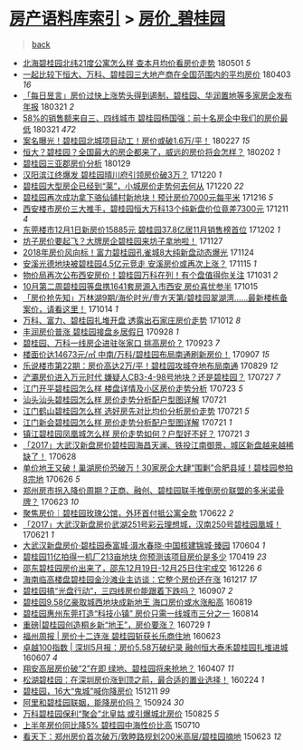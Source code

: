 [房产语料库索引](../../README.md)  > [房价_碧桂园](房价_碧桂园.md)
====
> [back](../README.md)

- [北海碧桂园北纬21度公寓怎么样 查本月均价看房价走势](http://jkwz.applinzi.com/ittc/7098063099691271178.html#%E5%8C%97%E6%B5%B7%E7%A2%A7%E6%A1%82%E5%9B%AD%E5%8C%97%E7%BA%AC21%E5%BA%A6%E5%85%AC%E5%AF%93%E6%80%8E%E4%B9%88%E6%A0%B7+%E6%9F%A5%E6%9C%AC%E6%9C%88%E5%9D%87%E4%BB%B7%E7%9C%8B%E6%88%BF%E4%BB%B7%E8%B5%B0%E5%8A%BF) 180501 *5* 
- [一起比较下恒大、万科、碧桂园三大地产商在全国范围内的平均房价](http://jkwz.applinzi.com/ittc/7087778346513728529.html#%E4%B8%80%E8%B5%B7%E6%AF%94%E8%BE%83%E4%B8%8B%E6%81%92%E5%A4%A7%E3%80%81%E4%B8%87%E7%A7%91%E3%80%81%E7%A2%A7%E6%A1%82%E5%9B%AD%E4%B8%89%E5%A4%A7%E5%9C%B0%E4%BA%A7%E5%95%86%E5%9C%A8%E5%85%A8%E5%9B%BD%E8%8C%83%E5%9B%B4%E5%86%85%E7%9A%84%E5%B9%B3%E5%9D%87%E6%88%BF%E4%BB%B7) 180403 *16* 
- [「每日昱言」房价过快上涨势头得到遏制，碧桂园、华润置地等多家房企发布年报](http://jkwz.applinzi.com/ittc/7082941946521977867.html#%E3%80%8C%E6%AF%8F%E6%97%A5%E6%98%B1%E8%A8%80%E3%80%8D%E6%88%BF%E4%BB%B7%E8%BF%87%E5%BF%AB%E4%B8%8A%E6%B6%A8%E5%8A%BF%E5%A4%B4%E5%BE%97%E5%88%B0%E9%81%8F%E5%88%B6%EF%BC%8C%E7%A2%A7%E6%A1%82%E5%9B%AD%E3%80%81%E5%8D%8E%E6%B6%A6%E7%BD%AE%E5%9C%B0%E7%AD%89%E5%A4%9A%E5%AE%B6%E6%88%BF%E4%BC%81%E5%8F%91%E5%B8%83%E5%B9%B4%E6%8A%A5) 180321 *2* 
- [58%的销售额来自三、四线城市 碧桂园杨国强：前十名房企中我们的房价最低](http://jkwz.applinzi.com/ittc/7082881519784035335.html#58%25%E7%9A%84%E9%94%80%E5%94%AE%E9%A2%9D%E6%9D%A5%E8%87%AA%E4%B8%89%E3%80%81%E5%9B%9B%E7%BA%BF%E5%9F%8E%E5%B8%82+%E7%A2%A7%E6%A1%82%E5%9B%AD%E6%9D%A8%E5%9B%BD%E5%BC%BA%EF%BC%9A%E5%89%8D%E5%8D%81%E5%90%8D%E6%88%BF%E4%BC%81%E4%B8%AD%E6%88%91%E4%BB%AC%E7%9A%84%E6%88%BF%E4%BB%B7%E6%9C%80%E4%BD%8E) 180321 *472* 
- [案名曝光！碧桂园北城项目动工！房价或破1.6万/平！](http://jkwz.applinzi.com/ittc/7074842526530143238.html#%E6%A1%88%E5%90%8D%E6%9B%9D%E5%85%89%EF%BC%81%E7%A2%A7%E6%A1%82%E5%9B%AD%E5%8C%97%E5%9F%8E%E9%A1%B9%E7%9B%AE%E5%8A%A8%E5%B7%A5%EF%BC%81%E6%88%BF%E4%BB%B7%E6%88%96%E7%A0%B41.6%E4%B8%87%2F%E5%B9%B3%EF%BC%81) 180227 *15* 
- [恒大？碧桂园？全国最大的房企都来了，威远的房价将会怎样？](http://jkwz.applinzi.com/ittc/7065435043227239440.html#%E6%81%92%E5%A4%A7%EF%BC%9F%E7%A2%A7%E6%A1%82%E5%9B%AD%EF%BC%9F%E5%85%A8%E5%9B%BD%E6%9C%80%E5%A4%A7%E7%9A%84%E6%88%BF%E4%BC%81%E9%83%BD%E6%9D%A5%E4%BA%86%EF%BC%8C%E5%A8%81%E8%BF%9C%E7%9A%84%E6%88%BF%E4%BB%B7%E5%B0%86%E4%BC%9A%E6%80%8E%E6%A0%B7%EF%BC%9F) 180202 *1* 
- [碧桂园三亚郡房价分析](http://jkwz.applinzi.com/ittc/7064045578701243399.html#%E7%A2%A7%E6%A1%82%E5%9B%AD%E4%B8%89%E4%BA%9A%E9%83%A1%E6%88%BF%E4%BB%B7%E5%88%86%E6%9E%90) 180129  
- [汉阳滨江终爆发 碧桂园晴川府引领房价破3万？](http://jkwz.applinzi.com/ittc/7049159080432632848.html#%E6%B1%89%E9%98%B3%E6%BB%A8%E6%B1%9F%E7%BB%88%E7%88%86%E5%8F%91+%E7%A2%A7%E6%A1%82%E5%9B%AD%E6%99%B4%E5%B7%9D%E5%BA%9C%E5%BC%95%E9%A2%86%E6%88%BF%E4%BB%B7%E7%A0%B43%E4%B8%87%EF%BC%9F) 171220 *1* 
- [碧桂园大型房企已经到“莱”，小城房价走势何去何从](http://jkwz.applinzi.com/ittc/7049069646882276369.html#%E7%A2%A7%E6%A1%82%E5%9B%AD%E5%A4%A7%E5%9E%8B%E6%88%BF%E4%BC%81%E5%B7%B2%E7%BB%8F%E5%88%B0%E2%80%9C%E8%8E%B1%E2%80%9D%EF%BC%8C%E5%B0%8F%E5%9F%8E%E6%88%BF%E4%BB%B7%E8%B5%B0%E5%8A%BF%E4%BD%95%E5%8E%BB%E4%BD%95%E4%BB%8E) 171220 *22* 
- [碧桂园再次成功拿下骆仙铺村新地块！预计房价7000元每平米](http://jkwz.applinzi.com/ittc/7047801738831070225.html#%E7%A2%A7%E6%A1%82%E5%9B%AD%E5%86%8D%E6%AC%A1%E6%88%90%E5%8A%9F%E6%8B%BF%E4%B8%8B%E9%AA%86%E4%BB%99%E9%93%BA%E6%9D%91%E6%96%B0%E5%9C%B0%E5%9D%97%EF%BC%81%E9%A2%84%E8%AE%A1%E6%88%BF%E4%BB%B77000%E5%85%83%E6%AF%8F%E5%B9%B3%E7%B1%B3) 171216 *5* 
- [西安楼市房价三大推手，碧桂园恒大万科13个纯新盘价位竟差7300元](http://jkwz.applinzi.com/ittc/7045851561371108368.html#%E8%A5%BF%E5%AE%89%E6%A5%BC%E5%B8%82%E6%88%BF%E4%BB%B7%E4%B8%89%E5%A4%A7%E6%8E%A8%E6%89%8B%EF%BC%8C%E7%A2%A7%E6%A1%82%E5%9B%AD%E6%81%92%E5%A4%A7%E4%B8%87%E7%A7%9113%E4%B8%AA%E7%BA%AF%E6%96%B0%E7%9B%98%E4%BB%B7%E4%BD%8D%E7%AB%9F%E5%B7%AE7300%E5%85%83) 171211 *4* 
- [东莞楼市12月1日新房价15885元 碧桂园37.8亿居11月销售榜首位](http://jkwz.applinzi.com/ittc/7042429459548865553.html#%E4%B8%9C%E8%8E%9E%E6%A5%BC%E5%B8%8212%E6%9C%881%E6%97%A5%E6%96%B0%E6%88%BF%E4%BB%B715885%E5%85%83+%E7%A2%A7%E6%A1%82%E5%9B%AD37.8%E4%BA%BF%E5%B1%8511%E6%9C%88%E9%94%80%E5%94%AE%E6%A6%9C%E9%A6%96%E4%BD%8D) 171202 *1* 
- [坊子房价要起飞？大牌房企碧桂园来坊子拿地啦！](http://jkwz.applinzi.com/ittc/7040571949288260625.html#%E5%9D%8A%E5%AD%90%E6%88%BF%E4%BB%B7%E8%A6%81%E8%B5%B7%E9%A3%9E%EF%BC%9F%E5%A4%A7%E7%89%8C%E6%88%BF%E4%BC%81%E7%A2%A7%E6%A1%82%E5%9B%AD%E6%9D%A5%E5%9D%8A%E5%AD%90%E6%8B%BF%E5%9C%B0%E5%95%A6%EF%BC%81) 171127  
- [2018年房价风向标！富力碧桂园孔雀城8大纯新盘动态爆光](http://jkwz.applinzi.com/ittc/7039445891759473680.html#2018%E5%B9%B4%E6%88%BF%E4%BB%B7%E9%A3%8E%E5%90%91%E6%A0%87%EF%BC%81%E5%AF%8C%E5%8A%9B%E7%A2%A7%E6%A1%82%E5%9B%AD%E5%AD%94%E9%9B%80%E5%9F%8E8%E5%A4%A7%E7%BA%AF%E6%96%B0%E7%9B%98%E5%8A%A8%E6%80%81%E7%88%86%E5%85%89) 171124  
- [安溪光德地块被碧桂园4.5亿元竞走 安溪房价或再次上涨？](http://jkwz.applinzi.com/ittc/7036303754951918609.html#%E5%AE%89%E6%BA%AA%E5%85%89%E5%BE%B7%E5%9C%B0%E5%9D%97%E8%A2%AB%E7%A2%A7%E6%A1%82%E5%9B%AD4.5%E4%BA%BF%E5%85%83%E7%AB%9E%E8%B5%B0+%E5%AE%89%E6%BA%AA%E6%88%BF%E4%BB%B7%E6%88%96%E5%86%8D%E6%AC%A1%E4%B8%8A%E6%B6%A8%EF%BC%9F) 171115 *1* 
- [物价局再次公布西安房价！碧桂园万科在列！有个盘值得你关注](http://jkwz.applinzi.com/ittc/7030702399499535376.html#%E7%89%A9%E4%BB%B7%E5%B1%80%E5%86%8D%E6%AC%A1%E5%85%AC%E5%B8%83%E8%A5%BF%E5%AE%89%E6%88%BF%E4%BB%B7%EF%BC%81%E7%A2%A7%E6%A1%82%E5%9B%AD%E4%B8%87%E7%A7%91%E5%9C%A8%E5%88%97%EF%BC%81%E6%9C%89%E4%B8%AA%E7%9B%98%E5%80%BC%E5%BE%97%E4%BD%A0%E5%85%B3%E6%B3%A8) 171031 *2* 
- [10月第二周碧桂园等盘携1641套房源入市西安 房价喜忧参半](http://jkwz.applinzi.com/ittc/7024587806599545872.html#10%E6%9C%88%E7%AC%AC%E4%BA%8C%E5%91%A8%E7%A2%A7%E6%A1%82%E5%9B%AD%E7%AD%89%E7%9B%98%E6%90%BA1641%E5%A5%97%E6%88%BF%E6%BA%90%E5%85%A5%E5%B8%82%E8%A5%BF%E5%AE%89+%E6%88%BF%E4%BB%B7%E5%96%9C%E5%BF%A7%E5%8F%82%E5%8D%8A) 171015  
- [「房价抢先知」万林湖9期/海伦时光/壹方天第/碧桂园翠湖湾……最新楼栋备案价，请看这里！](http://jkwz.applinzi.com/ittc/7024090356612858896.html#%E3%80%8C%E6%88%BF%E4%BB%B7%E6%8A%A2%E5%85%88%E7%9F%A5%E3%80%8D%E4%B8%87%E6%9E%97%E6%B9%969%E6%9C%9F%2F%E6%B5%B7%E4%BC%A6%E6%97%B6%E5%85%89%2F%E5%A3%B9%E6%96%B9%E5%A4%A9%E7%AC%AC%2F%E7%A2%A7%E6%A1%82%E5%9B%AD%E7%BF%A0%E6%B9%96%E6%B9%BE%E2%80%A6%E2%80%A6%E6%9C%80%E6%96%B0%E6%A5%BC%E6%A0%8B%E5%A4%87%E6%A1%88%E4%BB%B7%EF%BC%8C%E8%AF%B7%E7%9C%8B%E8%BF%99%E9%87%8C%EF%BC%81) 171014 *1* 
- [万科、富力、碧桂园扎堆开盘 透露出石家庄房价走势](http://jkwz.applinzi.com/ittc/7023479968225559568.html#%E4%B8%87%E7%A7%91%E3%80%81%E5%AF%8C%E5%8A%9B%E3%80%81%E7%A2%A7%E6%A1%82%E5%9B%AD%E6%89%8E%E5%A0%86%E5%BC%80%E7%9B%98+%E9%80%8F%E9%9C%B2%E5%87%BA%E7%9F%B3%E5%AE%B6%E5%BA%84%E6%88%BF%E4%BB%B7%E8%B5%B0%E5%8A%BF) 171012 *8* 
- [丰润房价普涨 碧桂园接盘乡居假日](http://jkwz.applinzi.com/ittc/7018247992262525968.html#%E4%B8%B0%E6%B6%A6%E6%88%BF%E4%BB%B7%E6%99%AE%E6%B6%A8+%E7%A2%A7%E6%A1%82%E5%9B%AD%E6%8E%A5%E7%9B%98%E4%B9%A1%E5%B1%85%E5%81%87%E6%97%A5) 170928 *1* 
- [碧桂园、万科一线房企进驻张家口 挑高房价？](http://jkwz.applinzi.com/ittc/7016512170177856528.html#%E7%A2%A7%E6%A1%82%E5%9B%AD%E3%80%81%E4%B8%87%E7%A7%91%E4%B8%80%E7%BA%BF%E6%88%BF%E4%BC%81%E8%BF%9B%E9%A9%BB%E5%BC%A0%E5%AE%B6%E5%8F%A3+%E6%8C%91%E9%AB%98%E6%88%BF%E4%BB%B7%EF%BC%9F) 170923 *7* 
- [楼面价达14673元/㎡ 中南/万科/碧桂园布局南通刷新房价！](http://jkwz.applinzi.com/ittc/7010609098956211216.html#%E6%A5%BC%E9%9D%A2%E4%BB%B7%E8%BE%BE14673%E5%85%83%2F%E3%8E%A1+%E4%B8%AD%E5%8D%97%2F%E4%B8%87%E7%A7%91%2F%E7%A2%A7%E6%A1%82%E5%9B%AD%E5%B8%83%E5%B1%80%E5%8D%97%E9%80%9A%E5%88%B7%E6%96%B0%E6%88%BF%E4%BB%B7%EF%BC%81) 170907 *15* 
- [乐说楼市第22期：房价高达2万/平！碧桂园攻城夺地布局南通](http://jkwz.applinzi.com/ittc/7007233140131890193.html#%E4%B9%90%E8%AF%B4%E6%A5%BC%E5%B8%82%E7%AC%AC22%E6%9C%9F%EF%BC%9A%E6%88%BF%E4%BB%B7%E9%AB%98%E8%BE%BE2%E4%B8%87%2F%E5%B9%B3%EF%BC%81%E7%A2%A7%E6%A1%82%E5%9B%AD%E6%94%BB%E5%9F%8E%E5%A4%BA%E5%9C%B0%E5%B8%83%E5%B1%80%E5%8D%97%E9%80%9A) 170829 *12* 
- [浐灞房价进入万元时代 嫌疑人CB3-4-98号地块？还是碧桂园？](http://jkwz.applinzi.com/ittc/6995063152000369680.html#%E6%B5%90%E7%81%9E%E6%88%BF%E4%BB%B7%E8%BF%9B%E5%85%A5%E4%B8%87%E5%85%83%E6%97%B6%E4%BB%A3+%E5%AB%8C%E7%96%91%E4%BA%BACB3-4-98%E5%8F%B7%E5%9C%B0%E5%9D%97%EF%BC%9F%E8%BF%98%E6%98%AF%E7%A2%A7%E6%A1%82%E5%9B%AD%EF%BC%9F) 170727 *7* 
- [江门开平碧桂园怎么样 楼盘详情及小区房价走势分析](http://jkwz.applinzi.com/ittc/6993499568355148816.html#%E6%B1%9F%E9%97%A8%E5%BC%80%E5%B9%B3%E7%A2%A7%E6%A1%82%E5%9B%AD%E6%80%8E%E4%B9%88%E6%A0%B7+%E6%A5%BC%E7%9B%98%E8%AF%A6%E6%83%85%E5%8F%8A%E5%B0%8F%E5%8C%BA%E6%88%BF%E4%BB%B7%E8%B5%B0%E5%8A%BF%E5%88%86%E6%9E%90) 170723 *5* 
- [汕头汕头碧桂园怎么样 房价走势分析配户型图详解](http://jkwz.applinzi.com/ittc/6992733363927254033.html#%E6%B1%95%E5%A4%B4%E6%B1%95%E5%A4%B4%E7%A2%A7%E6%A1%82%E5%9B%AD%E6%80%8E%E4%B9%88%E6%A0%B7+%E6%88%BF%E4%BB%B7%E8%B5%B0%E5%8A%BF%E5%88%86%E6%9E%90%E9%85%8D%E6%88%B7%E5%9E%8B%E5%9B%BE%E8%AF%A6%E8%A7%A3) 170721  
- [江门鹤山碧桂园怎么样 选好房先对比均价分析房价走势](http://jkwz.applinzi.com/ittc/6992705498124911632.html#%E6%B1%9F%E9%97%A8%E9%B9%A4%E5%B1%B1%E7%A2%A7%E6%A1%82%E5%9B%AD%E6%80%8E%E4%B9%88%E6%A0%B7+%E9%80%89%E5%A5%BD%E6%88%BF%E5%85%88%E5%AF%B9%E6%AF%94%E5%9D%87%E4%BB%B7%E5%88%86%E6%9E%90%E6%88%BF%E4%BB%B7%E8%B5%B0%E5%8A%BF) 170721 *5* 
- [江门新会碧桂园怎么样 房价走势分析配户型图详解](http://jkwz.applinzi.com/ittc/6992679957237859344.html#%E6%B1%9F%E9%97%A8%E6%96%B0%E4%BC%9A%E7%A2%A7%E6%A1%82%E5%9B%AD%E6%80%8E%E4%B9%88%E6%A0%B7+%E6%88%BF%E4%BB%B7%E8%B5%B0%E5%8A%BF%E5%88%86%E6%9E%90%E9%85%8D%E6%88%B7%E5%9E%8B%E5%9B%BE%E8%AF%A6%E8%A7%A3) 170721 *1* 
- [镇江碧桂园凤凰城怎么样 房价走势如何？户型好不好？](http://jkwz.applinzi.com/ittc/6992679552709821457.html#%E9%95%87%E6%B1%9F%E7%A2%A7%E6%A1%82%E5%9B%AD%E5%87%A4%E5%87%B0%E5%9F%8E%E6%80%8E%E4%B9%88%E6%A0%B7+%E6%88%BF%E4%BB%B7%E8%B5%B0%E5%8A%BF%E5%A6%82%E4%BD%95%EF%BC%9F%E6%88%B7%E5%9E%8B%E5%A5%BD%E4%B8%8D%E5%A5%BD%EF%BC%9F) 170721 *3* 
- [「2017」大武汉新盘房价碧桂园海昌天澜、铁投江南御景，城区新盘越来越稀缺了！](http://jkwz.applinzi.com/ittc/6984165697134265348.html#%E3%80%8C2017%E3%80%8D%E5%A4%A7%E6%AD%A6%E6%B1%89%E6%96%B0%E7%9B%98%E6%88%BF%E4%BB%B7%E7%A2%A7%E6%A1%82%E5%9B%AD%E6%B5%B7%E6%98%8C%E5%A4%A9%E6%BE%9C%E3%80%81%E9%93%81%E6%8A%95%E6%B1%9F%E5%8D%97%E5%BE%A1%E6%99%AF%EF%BC%8C%E5%9F%8E%E5%8C%BA%E6%96%B0%E7%9B%98%E8%B6%8A%E6%9D%A5%E8%B6%8A%E7%A8%80%E7%BC%BA%E4%BA%86%EF%BC%81) 170628  
- [单价地王又破！巢湖房价恐破万！30家房企大肆“围剿”合肥县域！碧桂园参拍8宗地](http://jkwz.applinzi.com/ittc/6983623530447897605.html#%E5%8D%95%E4%BB%B7%E5%9C%B0%E7%8E%8B%E5%8F%88%E7%A0%B4%EF%BC%81%E5%B7%A2%E6%B9%96%E6%88%BF%E4%BB%B7%E6%81%90%E7%A0%B4%E4%B8%87%EF%BC%8130%E5%AE%B6%E6%88%BF%E4%BC%81%E5%A4%A7%E8%82%86%E2%80%9C%E5%9B%B4%E5%89%BF%E2%80%9D%E5%90%88%E8%82%A5%E5%8E%BF%E5%9F%9F%EF%BC%81%E7%A2%A7%E6%A1%82%E5%9B%AD%E5%8F%82%E6%8B%8D8%E5%AE%97%E5%9C%B0) 170626 *5* 
- [郑州房市拐入降价周期？正商、融创、碧桂园联手推倒房价联盟的多米诺骨牌？](http://jkwz.applinzi.com/ittc/6982425325026673669.html#%E9%83%91%E5%B7%9E%E6%88%BF%E5%B8%82%E6%8B%90%E5%85%A5%E9%99%8D%E4%BB%B7%E5%91%A8%E6%9C%9F%EF%BC%9F%E6%AD%A3%E5%95%86%E3%80%81%E8%9E%8D%E5%88%9B%E3%80%81%E7%A2%A7%E6%A1%82%E5%9B%AD%E8%81%94%E6%89%8B%E6%8E%A8%E5%80%92%E6%88%BF%E4%BB%B7%E8%81%94%E7%9B%9F%E7%9A%84%E5%A4%9A%E7%B1%B3%E8%AF%BA%E9%AA%A8%E7%89%8C%EF%BC%9F) 170623 *10* 
- [聚焦房价｜碧桂园玫瑰公馆，外环首付抵公寓全款](http://jkwz.applinzi.com/ittc/6982079770224231428.html#%E8%81%9A%E7%84%A6%E6%88%BF%E4%BB%B7%EF%BD%9C%E7%A2%A7%E6%A1%82%E5%9B%AD%E7%8E%AB%E7%91%B0%E5%85%AC%E9%A6%86%EF%BC%8C%E5%A4%96%E7%8E%AF%E9%A6%96%E4%BB%98%E6%8A%B5%E5%85%AC%E5%AF%93%E5%85%A8%E6%AC%BE) 170622 *2* 
- [「2017」大武汉新盘房价武湖251号彩云理想城，汉南250号碧桂园凰城！](http://jkwz.applinzi.com/ittc/6981559117310067717.html#%E3%80%8C2017%E3%80%8D%E5%A4%A7%E6%AD%A6%E6%B1%89%E6%96%B0%E7%9B%98%E6%88%BF%E4%BB%B7%E6%AD%A6%E6%B9%96251%E5%8F%B7%E5%BD%A9%E4%BA%91%E7%90%86%E6%83%B3%E5%9F%8E%EF%BC%8C%E6%B1%89%E5%8D%97250%E5%8F%B7%E7%A2%A7%E6%A1%82%E5%9B%AD%E5%87%B0%E5%9F%8E%EF%BC%81) 170621 *1* 
- [大武汉新盘房价·碧桂园泰富城·滠水春晓·中国核建锦城·臻园](http://jkwz.applinzi.com/ittc/6975276925252535301.html#%E5%A4%A7%E6%AD%A6%E6%B1%89%E6%96%B0%E7%9B%98%E6%88%BF%E4%BB%B7%C2%B7%E7%A2%A7%E6%A1%82%E5%9B%AD%E6%B3%B0%E5%AF%8C%E5%9F%8E%C2%B7%E6%BB%A0%E6%B0%B4%E6%98%A5%E6%99%93%C2%B7%E4%B8%AD%E5%9B%BD%E6%A0%B8%E5%BB%BA%E9%94%A6%E5%9F%8E%C2%B7%E8%87%BB%E5%9B%AD) 170604 *1* 
- [碧桂园11亿拍得一机厂213亩地块 你预测该项目房价是多少](http://jkwz.applinzi.com/ittc/6958293741608633349.html#%E7%A2%A7%E6%A1%82%E5%9B%AD11%E4%BA%BF%E6%8B%8D%E5%BE%97%E4%B8%80%E6%9C%BA%E5%8E%82213%E4%BA%A9%E5%9C%B0%E5%9D%97+%E4%BD%A0%E9%A2%84%E6%B5%8B%E8%AF%A5%E9%A1%B9%E7%9B%AE%E6%88%BF%E4%BB%B7%E6%98%AF%E5%A4%9A%E5%B0%91) 170419 *23* 
- [邵东碧桂园房价出来了，邵东12月19日-12月25日住宅成交](http://jkwz.applinzi.com/ittc/6916034460687795205.html#%E9%82%B5%E4%B8%9C%E7%A2%A7%E6%A1%82%E5%9B%AD%E6%88%BF%E4%BB%B7%E5%87%BA%E6%9D%A5%E4%BA%86%EF%BC%8C%E9%82%B5%E4%B8%9C12%E6%9C%8819%E6%97%A5-12%E6%9C%8825%E6%97%A5%E4%BD%8F%E5%AE%85%E6%88%90%E4%BA%A4) 161226 *6* 
- [海南临高楼盘碧桂园金沙滩业主访谈：它整个房价还在涨](http://jkwz.applinzi.com/ittc/6912600354108998660.html#%E6%B5%B7%E5%8D%97%E4%B8%B4%E9%AB%98%E6%A5%BC%E7%9B%98%E7%A2%A7%E6%A1%82%E5%9B%AD%E9%87%91%E6%B2%99%E6%BB%A9%E4%B8%9A%E4%B8%BB%E8%AE%BF%E8%B0%88%EF%BC%9A%E5%AE%83%E6%95%B4%E4%B8%AA%E6%88%BF%E4%BB%B7%E8%BF%98%E5%9C%A8%E6%B6%A8) 161217 *17* 
- [碧桂园搞“光盘行动”，三四线房价能跟着下跌吗？](http://jkwz.applinzi.com/ittc/6875260834850276356.html#%E7%A2%A7%E6%A1%82%E5%9B%AD%E6%90%9E%E2%80%9C%E5%85%89%E7%9B%98%E8%A1%8C%E5%8A%A8%E2%80%9D%EF%BC%8C%E4%B8%89%E5%9B%9B%E7%BA%BF%E6%88%BF%E4%BB%B7%E8%83%BD%E8%B7%9F%E7%9D%80%E4%B8%8B%E8%B7%8C%E5%90%97%EF%BC%9F) 160907 *2* 
- [碧桂园9.58亿豪取城西地块成新地王 海口房价或水涨船高](http://jkwz.applinzi.com/ittc/6868213743653225477.html#%E7%A2%A7%E6%A1%82%E5%9B%AD9.58%E4%BA%BF%E8%B1%AA%E5%8F%96%E5%9F%8E%E8%A5%BF%E5%9C%B0%E5%9D%97%E6%88%90%E6%96%B0%E5%9C%B0%E7%8E%8B+%E6%B5%B7%E5%8F%A3%E6%88%BF%E4%BB%B7%E6%88%96%E6%B0%B4%E6%B6%A8%E8%88%B9%E9%AB%98) 160819  
- [碧桂园惠州东莞打造“科技小镇” 房价只需一线城市三分之一](http://jkwz.applinzi.com/ittc/6866010482951062532.html#%E7%A2%A7%E6%A1%82%E5%9B%AD%E6%83%A0%E5%B7%9E%E4%B8%9C%E8%8E%9E%E6%89%93%E9%80%A0%E2%80%9C%E7%A7%91%E6%8A%80%E5%B0%8F%E9%95%87%E2%80%9D+%E6%88%BF%E4%BB%B7%E5%8F%AA%E9%9C%80%E4%B8%80%E7%BA%BF%E5%9F%8E%E5%B8%82%E4%B8%89%E5%88%86%E4%B9%8B%E4%B8%80) 160814  
- [重磅|碧桂园创造桐乡新“地王”，房价要涨？](http://jkwz.applinzi.com/ittc/6860295980288836612.html#%E9%87%8D%E7%A3%85%7C%E7%A2%A7%E6%A1%82%E5%9B%AD%E5%88%9B%E9%80%A0%E6%A1%90%E4%B9%A1%E6%96%B0%E2%80%9C%E5%9C%B0%E7%8E%8B%E2%80%9D%EF%BC%8C%E6%88%BF%E4%BB%B7%E8%A6%81%E6%B6%A8%EF%BC%9F) 160729 *1* 
- [福州周报 | 房价十二连涨 碧桂园斩获长乐商住地](http://jkwz.applinzi.com/ittc/6846962895627486213.html#%E7%A6%8F%E5%B7%9E%E5%91%A8%E6%8A%A5+%7C+%E6%88%BF%E4%BB%B7%E5%8D%81%E4%BA%8C%E8%BF%9E%E6%B6%A8+%E7%A2%A7%E6%A1%82%E5%9B%AD%E6%96%A9%E8%8E%B7%E9%95%BF%E4%B9%90%E5%95%86%E4%BD%8F%E5%9C%B0) 160623  
- [卓越100指数 | 深圳5月报：房价5.58万破纪录 融创恒大泰禾碧桂园扎堆进城](http://jkwz.applinzi.com/ittc/6840765297556194309.html#%E5%8D%93%E8%B6%8A100%E6%8C%87%E6%95%B0+%7C+%E6%B7%B1%E5%9C%B35%E6%9C%88%E6%8A%A5%EF%BC%9A%E6%88%BF%E4%BB%B75.58%E4%B8%87%E7%A0%B4%E7%BA%AA%E5%BD%95+%E8%9E%8D%E5%88%9B%E6%81%92%E5%A4%A7%E6%B3%B0%E7%A6%BE%E7%A2%A7%E6%A1%82%E5%9B%AD%E6%89%8E%E5%A0%86%E8%BF%9B%E5%9F%8E) 160607 *4* 
- [翔安高层房价破“2”在即 绿地、碧桂园将来抢地？](http://jkwz.applinzi.com/ittc/6818269829530125317.html#%E7%BF%94%E5%AE%89%E9%AB%98%E5%B1%82%E6%88%BF%E4%BB%B7%E7%A0%B4%E2%80%9C2%E2%80%9D%E5%9C%A8%E5%8D%B3+%E7%BB%BF%E5%9C%B0%E3%80%81%E7%A2%A7%E6%A1%82%E5%9B%AD%E5%B0%86%E6%9D%A5%E6%8A%A2%E5%9C%B0%EF%BC%9F) 160407 *11* 
- [松湖碧桂园：在深圳房价涨到顶之前，最合适的置业选择！](http://jkwz.applinzi.com/ittc/6802400387160081412.html#%E6%9D%BE%E6%B9%96%E7%A2%A7%E6%A1%82%E5%9B%AD%EF%BC%9A%E5%9C%A8%E6%B7%B1%E5%9C%B3%E6%88%BF%E4%BB%B7%E6%B6%A8%E5%88%B0%E9%A1%B6%E4%B9%8B%E5%89%8D%EF%BC%8C%E6%9C%80%E5%90%88%E9%80%82%E7%9A%84%E7%BD%AE%E4%B8%9A%E9%80%89%E6%8B%A9%EF%BC%81) 160224 *1* 
- [碧桂园，16大“鬼城”喊你降房价](http://jkwz.applinzi.com/ittc/6774639449980011524.html#%E7%A2%A7%E6%A1%82%E5%9B%AD%EF%BC%8C16%E5%A4%A7%E2%80%9C%E9%AC%BC%E5%9F%8E%E2%80%9D%E5%96%8A%E4%BD%A0%E9%99%8D%E6%88%BF%E4%BB%B7) 151211 *99* 
- [阿里和碧桂园联姻，能降房价吗？](http://jkwz.applinzi.com/ittc/6745557124517348357.html#%E9%98%BF%E9%87%8C%E5%92%8C%E7%A2%A7%E6%A1%82%E5%9B%AD%E8%81%94%E5%A7%BB%EF%BC%8C%E8%83%BD%E9%99%8D%E6%88%BF%E4%BB%B7%E5%90%97%EF%BC%9F) 150924 *30* 
- [万科碧桂园保利“聚会”北皇姑 或引爆城北房价](http://jkwz.applinzi.com/ittc/6734575898163790852.html#%E4%B8%87%E7%A7%91%E7%A2%A7%E6%A1%82%E5%9B%AD%E4%BF%9D%E5%88%A9%E2%80%9C%E8%81%9A%E4%BC%9A%E2%80%9D%E5%8C%97%E7%9A%87%E5%A7%91+%E6%88%96%E5%BC%95%E7%88%86%E5%9F%8E%E5%8C%97%E6%88%BF%E4%BB%B7) 150825 *5* 
- [上半年房价同比降5% 碧桂园中海性价比高](http://jkwz.applinzi.com/ittc/547650614999757263.html#%E4%B8%8A%E5%8D%8A%E5%B9%B4%E6%88%BF%E4%BB%B7%E5%90%8C%E6%AF%94%E9%99%8D5%25+%E7%A2%A7%E6%A1%82%E5%9B%AD%E4%B8%AD%E6%B5%B7%E6%80%A7%E4%BB%B7%E6%AF%94%E9%AB%98) 150710  
- [看天下：郑州房价首次破万/敦睦路规划200米高层/碧桂园摘地](http://jkwz.applinzi.com/ittc/547650611424619112.html#%E7%9C%8B%E5%A4%A9%E4%B8%8B%EF%BC%9A%E9%83%91%E5%B7%9E%E6%88%BF%E4%BB%B7%E9%A6%96%E6%AC%A1%E7%A0%B4%E4%B8%87%2F%E6%95%A6%E7%9D%A6%E8%B7%AF%E8%A7%84%E5%88%92200%E7%B1%B3%E9%AB%98%E5%B1%82%2F%E7%A2%A7%E6%A1%82%E5%9B%AD%E6%91%98%E5%9C%B0) 150623 *12* 
